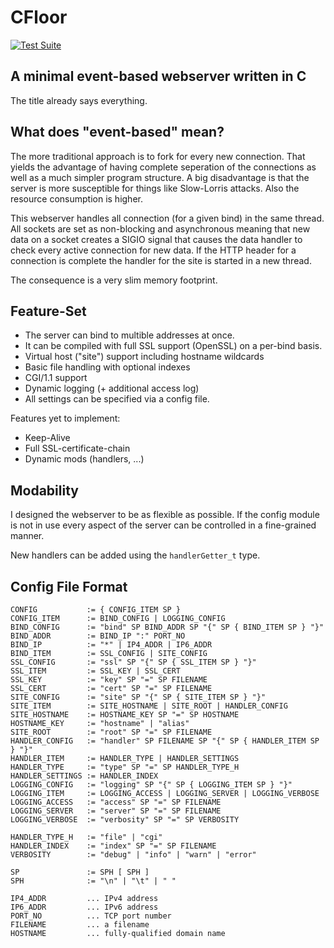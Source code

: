 # CFloor

[![Test Suite](https://github.com/overflowerror/CFloor/actions/workflows/test-suite.yml/badge.svg)](https://github.com/overflowerror/CFloor/actions/workflows/test-suite.yml)

## A minimal event-based webserver written in C

The title already says everything.

## What does "event-based" mean?

The more traditional approach is to fork for every new connection. That yields the advantage of having complete seperation of the connections as well as a much simpler program structure. A big disadvantage is that the server is more susceptible for things like Slow-Lorris attacks. Also the resource consumption is higher.

This webserver handles all connection (for a given bind) in the same thread. All sockets are set as non-blocking and asynchronous meaning that new data on a socket creates a SIGIO signal that causes the data handler to check every active connection for new data. If the HTTP header for a connection is complete the handler for the site is started in a new thread.

The consequence is a very slim memory footprint.

## Feature-Set

- The server can bind to multible addresses at once.
- It can be compiled with full SSL support (OpenSSL) on a per-bind basis.
- Virtual host ("site") support including hostname wildcards
- Basic file handling with optional indexes
- CGI/1.1 support
- Dynamic logging (+ additional access log)
- All settings can be specified via a config file.

Features yet to implement:
- Keep-Alive
- Full SSL-certificate-chain
- Dynamic mods (handlers, ...)

## Modability

I designed the webserver to be as flexible as possible. If the config module is not in use every aspect of the server can be controlled in a fine-grained manner.

New handlers can be added using the `handlerGetter_t` type.

## Config File Format

```
CONFIG           := { CONFIG_ITEM SP }
CONFIG_ITEM      := BIND_CONFIG | LOGGING_CONFIG
BIND_CONFIG      := "bind" SP BIND_ADDR SP "{" SP { BIND_ITEM SP } "}"
BIND_ADDR        := BIND_IP ":" PORT_NO
BIND_IP          := "*" | IP4_ADDR | IP6_ADDR
BIND_ITEM        := SSL_CONFIG | SITE_CONFIG
SSL_CONFIG       := "ssl" SP "{" SP { SSL_ITEM SP } "}"
SSL_ITEM         := SSL_KEY | SSL_CERT
SSL_KEY          := "key" SP "=" SP FILENAME
SSL_CERT         := "cert" SP "=" SP FILENAME
SITE_CONFIG      := "site" SP "{" SP { SITE_ITEM SP } "}"
SITE_ITEM        := SITE_HOSTNAME | SITE_ROOT | HANDLER_CONFIG
SITE_HOSTNAME    := HOSTNAME_KEY SP "=" SP HOSTNAME
HOSTNAME_KEY     := "hostname" | "alias"
SITE_ROOT        := "root" SP "=" SP FILENAME
HANDLER_CONFIG   := "handler" SP FILENAME SP "{" SP { HANDLER_ITEM SP } "}"
HANDLER_ITEM     := HANDLER_TYPE | HANDLER_SETTINGS
HANDLER_TYPE     := "type" SP "=" SP HANDLER_TYPE_H
HANDLER_SETTINGS := HANDLER_INDEX
LOGGING_CONFIG   := "logging" SP "{" SP { LOGGING_ITEM SP } "}"
LOGGING_ITEM     := LOGGING_ACCESS | LOGGING_SERVER | LOGGING_VERBOSE
LOGGING_ACCESS   := "access" SP "=" SP FILENAME
LOGGING_SERVER   := "server" SP "=" SP FILENAME
LOGGING_VERBOSE  := "verbosity" SP "=" SP VERBOSITY

HANDLER_TYPE_H   := "file" | "cgi"
HANDLER_INDEX    := "index" SP "=" SP FILENAME
VERBOSITY        := "debug" | "info" | "warn" | "error"

SP               := SPH [ SPH ]
SPH              := "\n" | "\t" | " "

IP4_ADDR         ... IPv4 address
IP6_ADDR         ... IPv6 address
PORT_NO          ... TCP port number
FILENAME         ... a filename
HOSTNAME         ... fully-qualified domain name
```
